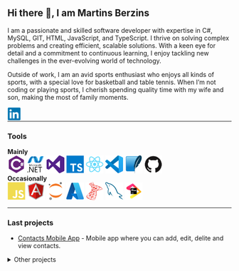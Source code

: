 ## Hi there 👋, I am Martins Berzins

I am a passionate and skilled software developer with expertise in C#, MySQL, GIT, HTML, JavaScript, and TypeScript. I thrive on solving complex problems and creating efficient, scalable solutions. With a keen eye for detail and a commitment to continuous learning, I enjoy tackling new challenges in the ever-evolving world of technology.

Outside of work, I am an avid sports enthusiast who enjoys all kinds of sports, with a special love for basketball and table tennis. When I’m not coding or playing sports, I cherish spending quality time with my wife and son, making the most of family moments.

<a href=https://www.linkedin.com/in/martinsberzins1989/><img align="left" src=https://github.com/devicons/devicon/blob/master/icons/linkedin/linkedin-original.svg alt="Martins Berzins | LinkedIn" width="30"/></a>
</br>

---
### Tools

**Mainly**<br>
<img src=https://github.com/devicons/devicon/blob/master/icons/csharp/csharp-plain.svg alt="CSharp Logo" width="40"/> <img src=https://github.com/devicons/devicon/blob/master/icons/dot-net/dot-net-original-wordmark.svg alt="DotNet Logo" width="40"/> <img src=https://github.com/devicons/devicon/blob/master/icons/visualstudio/visualstudio-plain.svg alt="VisualStudio Logo" width="40"/> <img src=https://github.com/devicons/devicon/blob/master/icons/typescript/typescript-plain.svg alt="TS Logo" width="40"/> <img src=https://github.com/devicons/devicon/blob/master/icons/react/react-original.svg alt="React Logo" width="40"/> <img src=https://github.com/devicons/devicon/blob/master/icons/vscode/vscode-original.svg alt="VSCode Logo" width="40"/> <img src=https://github.com/devicons/devicon/blob/master/icons/sqlite/sqlite-original.svg alt="SQLite Logo" width="40"/> <img src=https://github.com/devicons/devicon/blob/master/icons/github/github-original.svg alt="Github Logo" width="40"/>
<br>
**Occasionally**<br>
<img src=https://github.com/devicons/devicon/blob/master/icons/javascript/javascript-plain.svg alt="JS Logo" width="40"/> <img src=https://github.com/devicons/devicon/blob/master/icons/angularjs/angularjs-original.svg alt="Angular Logo" width="40"/> <img src=https://github.com/devicons/devicon/blob/master/icons/jupyter/jupyter-original.svg alt="Jupyter Logo" width="40"/> <img src=https://github.com/devicons/devicon/blob/master/icons/azure/azure-original.svg alt="Azure Logo" width="40"/> <img src=https://github.com/devicons/devicon/blob/master/icons/microsoftsqlserver/microsoftsqlserver-plain.svg alt="SQLServer Logo" width="40"/> <img src=https://github.com/devicons/devicon/blob/master/icons/mysql/mysql-original.svg alt="MySQL Logo" width="40"/> <img src=https://github.com/devicons/devicon/blob/master/icons/jetbrains/jetbrains-original.svg alt="JetBrains Logo" width="40"/>
<br>

---
### Last projects
 * [Contacts Mobile App](https://github.com/mberzins09/ContactsMobileApp) - Mobile app where you can add, edit, delite and view contacts.  <!-- <img src=https://github.com/devicons/devicon/blob/master/icons/dot-net/dot-net-original-wordmark.svg alt="DotNet Logo" width="20"/> <img src=https://github.com/devicons/devicon/blob/master/icons/angularjs/angularjs-original.svg alt="Angular Logo" width="20"/> <img src=https://github.com/devicons/devicon/blob/master/icons/sqlite/sqlite-original.svg alt="SQLite Logo" width="20"/> pieliek izmantotie tooli-->
<details><summary>Other projects</summary>

  <!--
other reposotories
  -->
  </details> 


<!--
**mberzins09/mberzins09** is a ✨ _special_ ✨ repository because its `README.md` (this file) appears on your GitHub profile.

Here are some ideas to get you started:

- 🔭 I’m currently working on ...
- 🌱 I’m currently learning ...
- 👯 I’m looking to collaborate on ...
- 🤔 I’m looking for help with ...
- 💬 Ask me about ...
- 📫 How to reach me: ...
- 😄 Pronouns: ...
- ⚡ Fun fact: ...
-->
